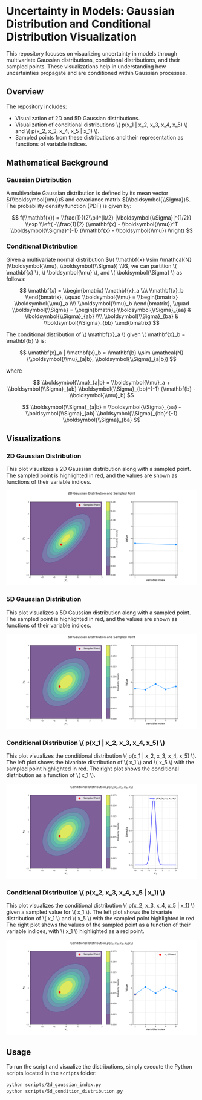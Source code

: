 # Uncertainty in Models: Gaussian Distribution and Conditional Distribution Visualization

This repository focuses on visualizing uncertainty in models through multivariate Gaussian distributions, conditional distributions, and their sampled points. These visualizations help in understanding how uncertainties propagate and are conditioned within Gaussian processes.

## Overview

The repository includes:
- Visualization of 2D and 5D Gaussian distributions.
- Visualization of conditional distributions \\( p(x_1 | x_2, x_3, x_4, x_5) \\) and \\( p(x_2, x_3, x_4, x_5 | x_1) \\).
- Sampled points from these distributions and their representation as functions of variable indices.

## Mathematical Background

### Gaussian Distribution

A multivariate Gaussian distribution is defined by its mean vector $(\\boldsymbol{\mu})$ and covariance matrix $(\\boldsymbol{\\Sigma})$. The probability density function (PDF) is given by:


$$
f(\\mathbf{x}) = \\frac{1}{(2\\pi)^{k/2} |\\boldsymbol{\\Sigma}|^{1/2}} \\exp \\left( -\\frac{1}{2} (\\mathbf{x} - \\boldsymbol{\\mu})^T \\boldsymbol{\\Sigma}^{-1} (\\mathbf{x} - \\boldsymbol{\\mu}) \\right)
$$

### Conditional Distribution

Given a multivariate normal distribution $\\( \\mathbf{x} \\sim \\mathcal{N}(\\boldsymbol{\\mu}, \\boldsymbol{\\Sigma}) \\)$, we can partition \\( \\mathbf{x} \\), \\( \\boldsymbol{\\mu} \\), and \\( \\boldsymbol{\\Sigma} \\) as follows:

$$
\\mathbf{x} = \\begin{bmatrix} 
\\mathbf{x}_a \\\\ 
\\mathbf{x}_b 
\\end{bmatrix}, \\quad 
\\boldsymbol{\\mu} = \\begin{bmatrix} 
\\boldsymbol{\\mu}_a \\\\ 
\\boldsymbol{\\mu}_b 
\\end{bmatrix}, \\quad 
\\boldsymbol{\\Sigma} = \\begin{bmatrix} 
\\boldsymbol{\\Sigma}_{aa} & \\boldsymbol{\\Sigma}_{ab} \\\\ 
\\boldsymbol{\\Sigma}_{ba} & \\boldsymbol{\\Sigma}_{bb} 
\\end{bmatrix}
$$

The conditional distribution of \\( \\mathbf{x}_a \\) given \\( \\mathbf{x}_b = \\mathbf{b} \\) is:

$$
\\mathbf{x}_a | \\mathbf{x}_b = \\mathbf{b} \\sim \\mathcal{N}(\\boldsymbol{\\mu}_{a|b}, \\boldsymbol{\\Sigma}_{a|b})
$$

where

$$
\\boldsymbol{\\mu}_{a|b} = \\boldsymbol{\\mu}_a + \\boldsymbol{\\Sigma}_{ab} \\boldsymbol{\\Sigma}_{bb}^{-1} (\\mathbf{b} - \\boldsymbol{\\mu}_b)
$$

$$
\\boldsymbol{\\Sigma}_{a|b} = \\boldsymbol{\\Sigma}_{aa} - \\boldsymbol{\\Sigma}_{ab} \\boldsymbol{\\Sigma}_{bb}^{-1} \\boldsymbol{\\Sigma}_{ba}
$$

## Visualizations

### 2D Gaussian Distribution

This plot visualizes a 2D Gaussian distribution along with a sampled point. The sampled point is highlighted in red, and the values are shown as functions of their variable indices.

![2D Gaussian Distribution](uim/assets/2d_gaussian_index.png)

### 5D Gaussian Distribution

This plot visualizes a 5D Gaussian distribution along with a sampled point. The sampled point is highlighted in red, and the values are shown as functions of their variable indices.

![5D Gaussian Distribution](uim/assets/5d_gaussian_index.png)

### Conditional Distribution \\( p(x_1 | x_2, x_3, x_4, x_5) \\)

This plot visualizes the conditional distribution \\( p(x_1 | x_2, x_3, x_4, x_5) \\). The left plot shows the bivariate distribution of \\( x_1 \\) and \\( x_5 \\) with the sampled point highlighted in red. The right plot shows the conditional distribution as a function of \\( x_1 \\).

![Conditional Distribution \\( p(x_1 | x_2, x_3, x_4, x_5) \\)](uim/assets/conditional_distribution.png)

### Conditional Distribution \\( p(x_2, x_3, x_4, x_5 | x_1) \\)

This plot visualizes the conditional distribution \\( p(x_2, x_3, x_4, x_5 | x_1) \\) given a sampled value for \\( x_1 \\). The left plot shows the bivariate distribution of \\( x_1 \\) and \\( x_5 \\) with the sampled point highlighted in red. The right plot shows the values of the sampled point as a function of their variable indices, with \\( x_1 \\) highlighted as a red point.

![Conditional Distribution \\( p(x_2, x_3, x_4, x_5 | x_1) \\)](uim/assets/conditional_distribution_index.png)

## Usage

To run the script and visualize the distributions, simply execute the Python scripts located in the `scripts` folder:

```bash
python scripts/2d_gaussian_index.py
python scripts/5d_condition_distribution.py